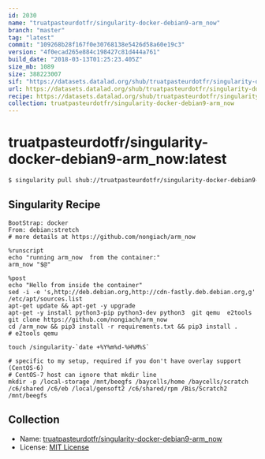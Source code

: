 ```yaml
---
id: 2030
name: "truatpasteurdotfr/singularity-docker-debian9-arm_now"
branch: "master"
tag: "latest"
commit: "109268b28f167f0e30768138e5426d58a60e19c3"
version: "4f0ecad265e884c198427c81d444a761"
build_date: "2018-03-13T01:25:23.405Z"
size_mb: 1089
size: 388223007
sif: "https://datasets.datalad.org/shub/truatpasteurdotfr/singularity-docker-debian9-arm_now/latest/2018-03-13-109268b2-4f0ecad2/4f0ecad265e884c198427c81d444a761.simg"
url: https://datasets.datalad.org/shub/truatpasteurdotfr/singularity-docker-debian9-arm_now/latest/2018-03-13-109268b2-4f0ecad2/
recipe: https://datasets.datalad.org/shub/truatpasteurdotfr/singularity-docker-debian9-arm_now/latest/2018-03-13-109268b2-4f0ecad2/Singularity
collection: truatpasteurdotfr/singularity-docker-debian9-arm_now
---
```


# truatpasteurdotfr/singularity-docker-debian9-arm_now:latest

```bash
$ singularity pull shub://truatpasteurdotfr/singularity-docker-debian9-arm_now:latest
```

## Singularity Recipe

```singularity
BootStrap: docker
From: debian:stretch
# more details at https://github.com/nongiach/arm_now

%runscript
echo "running arm_now  from the container:"
arm_now "$@"

%post
echo "Hello from inside the container"
sed -i -e 's,http://deb.debian.org,http://cdn-fastly.deb.debian.org,g' /etc/apt/sources.list
apt-get update && apt-get -y upgrade
apt-get -y install python3-pip python3-dev python3  git qemu  e2tools
git clone https://github.com/nongiach/arm_now
cd /arm_now && pip3 install -r requirements.txt && pip3 install .
# e2tools qemu

touch /singularity-`date +%Y%m%d-%H%M%S`

# specific to my setup, required if you don't have overlay support (CentOS-6)
# CentOS-7 host can ignore that mkdir line
mkdir -p /local-storage /mnt/beegfs /baycells/home /baycells/scratch /c6/shared /c6/eb /local/gensoft2 /c6/shared/rpm /Bis/Scratch2 /mnt/beegfs
```

## Collection

 - Name: [truatpasteurdotfr/singularity-docker-debian9-arm_now](https://github.com/truatpasteurdotfr/singularity-docker-debian9-arm_now)
 - License: [MIT License](https://api.github.com/licenses/mit)

